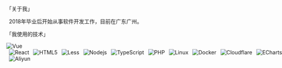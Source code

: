 「关于我」

&ensp;2018年毕业后开始从事软件开发工作，目前在广东广州。

「我使用的技术」

<img alt="Vue" src="https://img.shields.io/badge/-Vue-42b883?style=flat-square&logo=vue.js&logoColor=white" /><nobr>
&ensp;<img alt="React" src="https://img.shields.io/badge/-React-087ea4?style=flat-square&logo=react&logoColor=white" />
&ensp;<img alt="HTML5" src="https://img.shields.io/badge/-HTML5-E34F26?style=flat-square&logo=html5&logoColor=white" />
&ensp;<img alt="Less" src="https://img.shields.io/badge/-Less-1d365d?style=flat-square&logo=less&logoColor=white" />
&ensp;<img alt="Nodejs" src="https://img.shields.io/badge/-Nodejs-43853d?style=flat-square&logo=Node.js&logoColor=white" />
&ensp;<img alt="TypeScript" src="https://img.shields.io/badge/-TypeScript-3178c6?style=flat-square&logo=TypeScript&logoColor=white" />
&ensp;<img alt="PHP" src="https://img.shields.io/badge/-PHP-4d5a91?style=flat-square&logo=php&logoColor=white" />
&ensp;<img alt="Linux" src="https://img.shields.io/badge/-Linux Shell-010101?style=flat-square&logo=linux&logoColor=white" />
&ensp;<img alt="Docker" src="https://img.shields.io/badge/-Docker-46a2f1?style=flat-square&logo=docker&logoColor=white" />
&ensp;<img alt="Cloudflare" src="https://img.shields.io/badge/-Cloudflare-f68322?style=flat-square&logo=cloudflare&logoColor=white" />
&ensp;<img alt="ECharts" src="https://img.shields.io/badge/-ECharts-aa314d?style=flat-square&logo=ApacheECharts&logoColor=white" />
&ensp;<img alt="Electron" src="https://img.shields.io/badge/-Electron-547e8a?style=flat-square&logo=Electron&logoColor=white" /><nobr>
&ensp;<img alt="Aliyun" src="https://img.shields.io/badge/-Aliyun-ff6a00?style=flat-square&logo=Alibaba Cloud&logoColor=white" />
